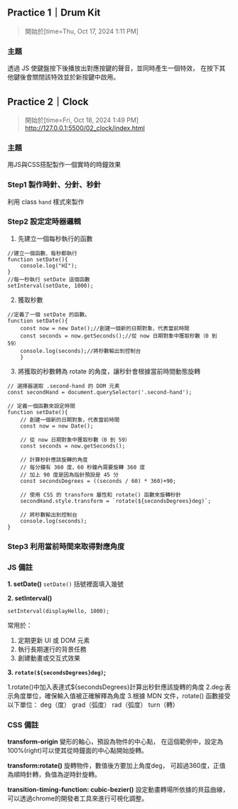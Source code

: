 ## Practice 1｜Drum Kit
> 開始於[time=Thu, Oct 17, 2024 1:11 PM]

### 主題
透過 JS 使鍵盤按下後播放出對應按鍵的聲音，並同時產生一個特效，
在按下其他鍵後會關閉該特效並於新按鍵中啟用。

## Practice 2｜Clock
> 開始於[time=Fri, Oct 18, 2024 1:49 PM]
http://127.0.0.1:5500/02_clock/index.html
### 主題
用JS與CSS搭配製作一個實時的時鐘效果
### Step1 製作時針、分針、秒針
利用 class `hand` 樣式來製作
### Step2 設定定時器邏輯
1. 先建立一個每秒執行的函數
```javascript=
//建立一個函數、每秒都執行
function setDate(){
    console.log("HI");
}
//每一秒執行 setDate 這個函數
setInterval(setDate, 1000);
```
2. 獲取秒數

```javascript=
//定義了一個 setDate 的函數。
function setDate(){
    const now = new Date();//創建一個新的日期對象，代表當前時間
    const seconds = now.getSeconds();//從 now 日期對象中獲取秒數（0 到 59）
    console.log(seconds);//將秒數輸出到控制台
    }
```

3. 將獲取的秒數轉為 rotate 的角度，讓秒針會根據當前時間動態旋轉

```javascript=
// 選擇器選取 .second-hand 的 DOM 元素
const secondHand = document.querySelector('.second-hand');

// 定義一個函數來設定時間
function setDate(){
    // 創建一個新的日期對象，代表當前時間
    const now = new Date();
    
    // 從 now 日期對象中獲取秒數（0 到 59）
    const seconds = now.getSeconds();
    
    // 計算秒針應該旋轉的角度
    // 每分鐘有 360 度，60 秒鐘內需要旋轉 360 度
    // 加上 90 度是因為指針預設是 45 分
    const secondsDegrees = ((seconds / 60) * 360)+90;
    
    // 使用 CSS 的 transform 屬性和 rotate() 函數來旋轉秒針
    secondHand.style.transform = `rotate(${secondsDegrees}deg)`;
    
    // 將秒數輸出到控制台
    console.log(seconds);
}
```


### Step3 利用當前時間來取得對應角度


### JS 備註
**1. setDate()**
`setDate()` 括號裡面填入幾號

**2. setInterval()**
```
setInterval(displayHello, 1000);
```
常用於：
1. 定期更新 UI 或 DOM 元素
2. 執行長期運行的背景任務
3. 創建動畫或交互式效果

**3. `rotate(${secondsDegrees}deg)`;**

1.rotate()中加入表達式${secondsDegrees}計算出秒針應該旋轉的角度
2.deg:表示角度單位，確保輸入值被正確解釋為角度
3.根據 MDN 文件，rotate() 函數接受以下單位：
deg（度）
grad（弧度）
rad（弧度）
turn（轉）


### CSS 備註
**transform-origin**
變形的軸心，預設為物件的中心點，
在這個範例中，設定為100%(right)可以使其從時鐘面的中心點開始旋轉。

**transform:rotate()**
旋轉物件，數值後方要加上角度deg，
可超過360度，正值為順時針轉，負值為逆時針旋轉。

**transition-timing-function: cubic-bezier()**
設定動畫轉場所依據的貝茲曲線，可以透過chrome的開發者工具來進行可視化調整。


